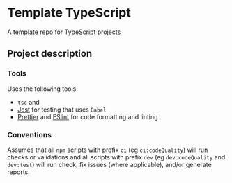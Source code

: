 # Template TypeScript

A template repo for TypeScript projects

## Project description

### Tools

Uses the following tools:

- `tsc` and
- [Jest](https://jestjs.ioA) for testing that uses `Babel`
- [Prettier](https://prettier.io/) and [ESlint](https://eslint.org) for code formatting and linting

### Conventions

Assumes that all `npm` scripts with prefix `ci` (eg `ci:codeQuality`) will run checks or validations and all scripts with prefix `dev` (eg `dev:codeQuality` and `dev:test`) will run check, fix issues (where applicable), and/or generate reports.
